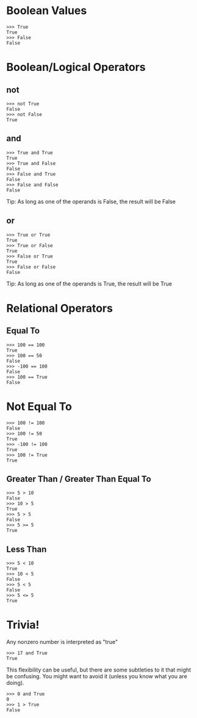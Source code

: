 # Boolean Values

    >>> True
    True
    >>> False
    False

# Boolean/Logical Operators

## not

    >>> not True
    False
    >>> not False
    True

## and

    >>> True and True
    True
    >>> True and False
    False
    >>> False and True
    False
    >>> False and False
    False

Tip: As long as one of the operands is False, the result will be False

## or

    >>> True or True
    True
    >>> True or False
    True
    >>> False or True
    True
    >>> False or False
    False

Tip: As long as one of the operands is True, the result will be True

# Relational Operators

## Equal To
    
    >>> 100 == 100
    True
    >>> 100 == 50
    False
    >>> -100 == 100
    False
    >>> 100 == True
    False

# Not Equal To

    >>> 100 != 100
    False
    >>> 100 != 50
    True
    >>> -100 != 100
    True
    >>> 100 != True
    True

## Greater Than / Greater Than Equal To

    >>> 5 > 10
    False
    >>> 10 > 5
    True
    >>> 5 > 5
    False
    >>> 5 >= 5
    True

## Less Than

    >>> 5 < 10
    True
    >>> 10 < 5
    False
    >>> 5 < 5
    False
    >>> 5 <= 5
    True

# Trivia!

Any nonzero number is interpreted as "true"

    >>> 17 and True
    True

This flexibility can be useful, but there are some subtleties to it that might be confusing. You might want to avoid it (unless you know what you are doing).

    >>> 0 and True
    0
    >>> 1 > True
    False

